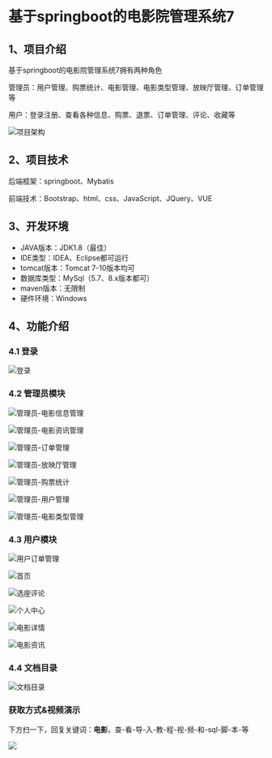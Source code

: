 # 基于springboot的电影院管理系统7



## 1、项目介绍

基于springboot的电影院管理系统7拥有两种角色

管理员：用户管理、购票统计、电影管理、电影类型管理、放映厅管理、订单管理等

用户：登录注册、查看各种信息、购票、退票、订单管理、评论、收藏等

![项目架构](https://www.codeshop.fun/Typora-Images/202311102314450.png)


## 2、项目技术

后端框架：springboot、Mybatis

前端技术：Bootstrap、html、css、JavaScript、JQuery、VUE

## 3、开发环境

- JAVA版本：JDK1.8（最佳）
- IDE类型：IDEA、Eclipse都可运行
- tomcat版本：Tomcat 7-10版本均可
- 数据库类型：MySql（5.7、8.x版本都可） 
- maven版本：无限制
- 硬件环境：Windows


## 4、功能介绍

### 4.1 登录

![登录](https://www.codeshop.fun/Typora-Images/202311102314724.jpg)


### 4.2 管理员模块

![管理员-电影信息管理](https://www.codeshop.fun/Typora-Images/202311102314987.jpg)

![管理员-电影资讯管理](https://www.codeshop.fun/Typora-Images/202311102314027.jpg)

![管理员-订单管理](https://www.codeshop.fun/Typora-Images/202311102314016.jpg)

![管理员-放映厅管理](https://www.codeshop.fun/Typora-Images/202311102314038.jpg)

![管理员-购票统计](https://www.codeshop.fun/Typora-Images/202311102315452.jpg)

![管理员-用户管理](https://www.codeshop.fun/Typora-Images/202311102315299.jpg)

![管理员-电影类型管理](https://www.codeshop.fun/Typora-Images/202311102315099.jpg)

### 4.3 用户模块

![用户订单管理](https://www.codeshop.fun/Typora-Images/202311102314879.jpg)

![首页](https://www.codeshop.fun/Typora-Images/202311102314896.jpg)

![选座评论](https://www.codeshop.fun/Typora-Images/202311102314888.jpg)

![个人中心](https://www.codeshop.fun/Typora-Images/202311102314710.jpg)

![电影详情](https://www.codeshop.fun/Typora-Images/202311102314729.jpg)

![电影资讯](https://www.codeshop.fun/Typora-Images/202311102314744.jpg)

### 4.4 文档目录

![文档目录](https://www.codeshop.fun/Typora-Images/202311102314842.jpg)


### 获取方式&视频演示

下方扫一下，回复关键词：**电影**，查-看-导-入-教-程-视-频-和-sql-脚-本-等

 ![](https://www.codeshop.fun/Typora-Images/202205281253739.png)






